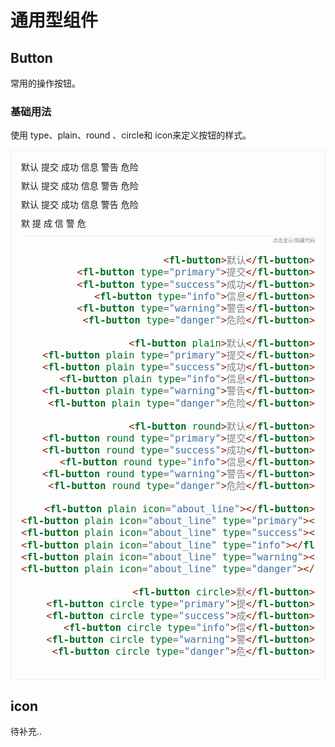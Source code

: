 # 通用型组件

## Button
常用的操作按钮。
### 基础用法
使用 type、plain、round 、circle和 icon来定义按钮的样式。
<div class="box">
    <div class="row">
      <fl-button >默认</fl-button>
      <fl-button type="primary">提交</fl-button>
      <fl-button type="success">成功</fl-button>
      <fl-button type="info">信息</fl-button>
      <fl-button type="warning">警告</fl-button>
      <fl-button type="danger">危险</fl-button>
    </div>
    <div class="row">
      <fl-button plain>默认</fl-button>
      <fl-button plain type="primary">提交</fl-button>
      <fl-button plain type="success">成功</fl-button>
      <fl-button plain type="info">信息</fl-button>
      <fl-button plain type="warning">警告</fl-button>
      <fl-button plain type="danger">危险</fl-button>
    </div>
    <div class="row">
      <fl-button round>默认</fl-button>
      <fl-button round type="primary">提交</fl-button>
      <fl-button round type="success">成功</fl-button>
      <fl-button round type="info">信息</fl-button>
      <fl-button round type="warning">警告</fl-button>
      <fl-button round type="danger">危险</fl-button>
    </div>
    <div class="row">
      <fl-button plain icon="about_line"></fl-button>
      <fl-button plain icon="about_line" type="primary"></fl-button>
      <fl-button plain icon="about_line" type="success"></fl-button>
      <fl-button plain icon="about_line" type="info"></fl-button>
      <fl-button plain icon="about_line" type="warning"></fl-button>
      <fl-button plain icon="about_line" type="danger"></fl-button>
    </div>
    <div class="row">
      <fl-button circle>默</fl-button>
      <fl-button circle type="primary">提</fl-button>
      <fl-button circle type="success">成</fl-button>
      <fl-button circle type="info">信</fl-button>
      <fl-button circle type="warning">警</fl-button>
      <fl-button circle type="danger">危</fl-button>
    </div>
    <div class="code-box" @click.self="buttonCode_1_Clicked">
    点击显示/隐藏代码
<Transition>
<div v-if="show_buttonCode_1">

```html
<fl-button>默认</fl-button>
<fl-button type="primary">提交</fl-button>
<fl-button type="success">成功</fl-button>
<fl-button type="info">信息</fl-button>
<fl-button type="warning">警告</fl-button>
<fl-button type="danger">危险</fl-button>

<fl-button plain>默认</fl-button>
<fl-button plain type="primary">提交</fl-button>
<fl-button plain type="success">成功</fl-button>
<fl-button plain type="info">信息</fl-button>
<fl-button plain type="warning">警告</fl-button>
<fl-button plain type="danger">危险</fl-button>

<fl-button round>默认</fl-button>
<fl-button round type="primary">提交</fl-button>
<fl-button round type="success">成功</fl-button>
<fl-button round type="info">信息</fl-button>
<fl-button round type="warning">警告</fl-button>
<fl-button round type="danger">危险</fl-button>

<fl-button plain icon="about_line"></fl-button>
<fl-button plain icon="about_line" type="primary"></fl-button>
<fl-button plain icon="about_line" type="success"></fl-button>
<fl-button plain icon="about_line" type="info"></fl-button>
<fl-button plain icon="about_line" type="warning"></fl-button>
<fl-button plain icon="about_line" type="danger"></fl-button>

<fl-button circle>默</fl-button>
<fl-button circle type="primary">提</fl-button>
<fl-button circle type="success">成</fl-button>
<fl-button circle type="info">信</fl-button>
<fl-button circle type="warning">警</fl-button>
<fl-button circle type="danger">危</fl-button>
```

</div>
</Transition>
</div>
</div>



## icon
待补充..
<script>
export default {
    data () {
        return{
            show_buttonCode_1:false,
        }       
    },
    methods: {
        buttonCode_1_Clicked(){
            this.show_buttonCode_1=!this.show_buttonCode_1
        }
    }
}
</script>
<style lang="scss">
.box{
    border:2px #f5f5f5 solid;
    padding:15px;
    transition:all 1s;
    .code-box{
        cursor:pointer;
        border-top:2px #f5f5f5 solid;
        text-align:right;
        color:gray;
        font-size:8px;
        div{
            font-size:18px;
            cursor:default;
        }
    }
    .row{
        margin-bottom: 10px;
        .fl-button{
            margin-right: 10px;
        }
        .fl-icon{
            margin:0 9.5px;
        }
    }
}
.v-enter-active,
.v-leave-active {
  transition: opacity 0.7s ease;
}

.v-enter-from,
.v-leave-to {
  opacity: 0;
}
</style>